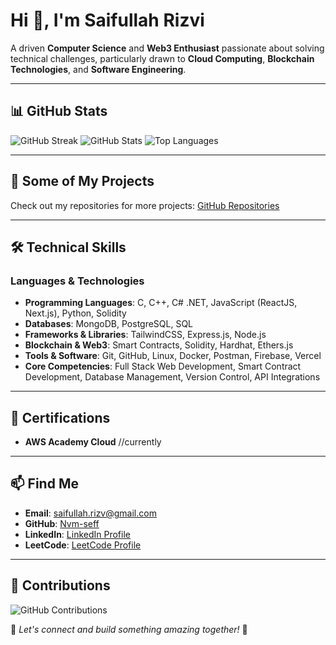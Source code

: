 # Hi 👋, I'm Saifullah Rizvi 

A driven **Computer Science** and **Web3 Enthusiast** passionate about solving technical challenges, particularly drawn to **Cloud Computing**, **Blockchain Technologies**, and **Software Engineering**.

---

## 📊 GitHub Stats

![GitHub Streak](https://github-readme-streak-stats.herokuapp.com/?user=Nvm-seff&theme=dark)
![GitHub Stats](https://github-readme-stats.vercel.app/api?username=Nvm-seff&show_icons=true&theme=dark)
![Top Languages](https://github-readme-stats.vercel.app/api/top-langs/?username=Nvm-seff&layout=compact&theme=dark)

---

## 🔭 Some of My Projects

Check out my repositories for more projects: [GitHub Repositories](https://github.com/Nvm-seff?tab=repositories)

---

## 🛠️ Technical Skills

### **Languages & Technologies**

- **Programming Languages**: C, C++, C# .NET, JavaScript (ReactJS, Next.js), Python, Solidity
- **Databases**: MongoDB, PostgreSQL, SQL
- **Frameworks & Libraries**: TailwindCSS, Express.js, Node.js
- **Blockchain & Web3**: Smart Contracts, Solidity, Hardhat, Ethers.js
- **Tools & Software**: Git, GitHub, Linux, Docker, Postman, Firebase, Vercel
- **Core Competencies**: Full Stack Web Development, Smart Contract Development, Database Management, Version Control, API Integrations

---

## 📜 Certifications

- **AWS Academy Cloud** //currently

---

## 📫 Find Me

- **Email**: saifullah.rizv@gmail.com
- **GitHub**: [Nvm-seff](https://github.com/Nvm-seff)
- **LinkedIn**: [LinkedIn Profile](https://linkedin.com/in/Nvm-seff)
- **LeetCode**: [LeetCode Profile](https://leetcode.com/Nvm-seff/)

---

## 🚀 Contributions

![GitHub Contributions](https://github-readme-stats.vercel.app/api?username=Nvm-seff&show_icons=true&theme=dark)

📌 _Let's connect and build something amazing together!_ 🚀
